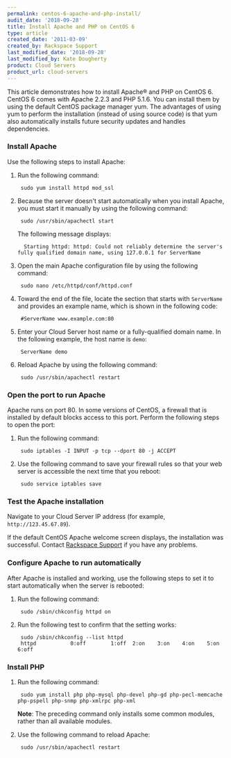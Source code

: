 ```yaml
---
permalink: centos-6-apache-and-php-install/
audit_date: '2018-09-28'
title: Install Apache and PHP on CentOS 6
type: article
created_date: '2011-03-09'
created_by: Rackspace Support
last_modified_date: '2018-09-28'
last_modified_by: Kate Dougherty
product: Cloud Servers
product_url: cloud-servers
---
```


This article demonstrates how to install Apache&reg; and PHP on CentOS 6.
CentOS 6 comes with Apache 2.2.3 and PHP 5.1.6. You can install them by using
the default CentOS package manager yum. The advantages of using yum to perform
the installation (instead of using source code) is that yum also automatically
installs future security updates and handles dependencies.

### Install Apache

Use the following steps to install Apache:

1. Run the following command:

        sudo yum install httpd mod_ssl

2. Because the server doesn't start automatically when you install Apache, you
   must start it manually by using the following command:

        sudo /usr/sbin/apachectl start

    The following message displays:

         Starting httpd: httpd: Could not reliably determine the server's fully qualified domain name, using 127.0.0.1 for ServerName

3. Open the main Apache configuration file by using the following command:

        sudo nano /etc/httpd/conf/httpd.conf

4. Toward the end of the file, locate the section that starts with
   `ServerName` and provides an example name, which is shown in the following
   code:

        #ServerName www.example.com:80

5. Enter your Cloud Server host name or a fully-qualified domain name. In the
   following example, the host name is `demo`:

        ServerName demo

6. Reload Apache by using the following command:

        sudo /usr/sbin/apachectl restart

### Open the port to run Apache

Apache runs on port 80. In some versions of CentOS, a firewall that is
installed by default blocks access to this port. Perform the following steps to
open the port:

1. Run the following command:

        sudo iptables -I INPUT -p tcp --dport 80 -j ACCEPT

2. Use the following command to save your firewall rules so that your web
   server is accessible the next time that you reboot:

        sudo service iptables save

### Test the Apache installation

Navigate to your Cloud Server IP address (for example, `http://123.45.67.89`).

If the default CentOS Apache welcome screen displays, the installation was
successful. Contact [Rackspace Support](https://www.rackspace.com/support)
if you have any problems.

### Configure Apache to run automatically

After Apache is installed and working, use the following steps to set it to
start automatically when the server is rebooted:

1. Run the following command:

        sudo /sbin/chkconfig httpd on

2. Run the following test to confirm that the setting works:

        sudo /sbin/chkconfig --list httpd
        httpd           0:off        1:off  2:on    3:on    4:on    5:on    6:off

### Install PHP

1. Run the following command:

        sudo yum install php php-mysql php-devel php-gd php-pecl-memcache php-pspell php-snmp php-xmlrpc php-xml

    **Note**: The preceding command only installs some common modules, rather
    than all available modules.

2. Use the following command to reload Apache:

        sudo /usr/sbin/apachectl restart
